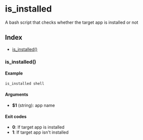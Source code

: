 # is_installed

A bash script that checks whether the target app is installed or not

## Index

- [is_installed()](#is_installed)

### is_installed()

#### Example

```bash
is_installed shell
```

#### Arguments

- **$1** (string): app name

#### Exit codes

- **0**: If target app is installed
- **1**: If target app isn't installed
